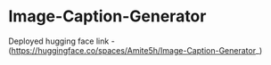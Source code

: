 # Image-Caption-Generator

Deployed hugging face link - (https://huggingface.co/spaces/Amite5h/Image-Caption-Generator_)
